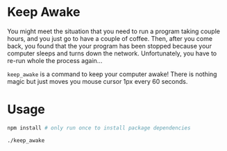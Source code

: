 # Keep Awake

You might meet the situation that you need to run a program taking couple hours, and you just go to have a couple of coffee. Then, after you come back, you found that the your program has been stopped because your computer sleeps and turns down the network. Unfortunately, you have to re-run whole the process again...

`keep_awake` is a command to keep your computer awake! There is nothing magic but just moves you mouse cursor 1px every 60 seconds.

# Usage

```bash
npm install # only run once to install package dependencies

./keep_awake
```
